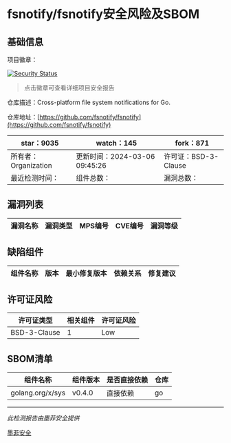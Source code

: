 # fsnotify/fsnotify安全风险及SBOM

## 基础信息

项目徽章：

[![Security Status](https://www.murphysec.com/platform3/v31/badge/1770154430005190656.svg)](https://www.murphysec.com/console/report/1694050100585521152/1770154430005190656)

> 点击徽章可查看详细项目安全报告

仓库描述：Cross-platform file system notifications for Go.

仓库地址：[https://github.com/fsnotify/fsnotify](https://github.com/fsnotify/fsnotify)

| star：9035 | watch：145 | fork：871 |
| ----------- | -------------- | ------------ |
| 所有者：Organization | 更新时间：2024-03-06 09:45:26 | 许可证：BSD-3-Clause |
| 最近检测时间： | 组件总数： | 漏洞总数： |




## 漏洞列表

| 漏洞名称 | 漏洞类型 | MPS编号 | CVE编号 | 漏洞等级 |
| ------- | ------ | ------- | ------ | ----- |





## 缺陷组件

| 组件名称 | 版本 | 最小修复版本 | 依赖关系 | 修复建议 |
| -------- | ---- | ------------ | -------- | -------- |





## 许可证风险

| 许可证类型 | 相关组件 | 许可证风险 |
| ---------- | -------- | ---------- |
|BSD-3-Clause|1|Low|




## SBOM清单

| 组件名称 | 组件版本 | 是否直接依赖 | 仓库 |
| -------- | -------- | ------------ | ---- |
|golang.org/x/sys|v0.4.0|直接依赖|go|


------

*此检测报告由墨菲安全提供*

[墨菲安全](www.murphysec.com)